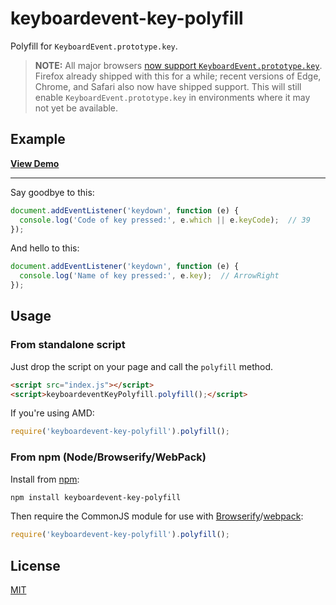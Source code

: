 # keyboardevent-key-polyfill

Polyfill for `KeyboardEvent.prototype.key`.

> **NOTE:** All major browsers [now support `KeyboardEvent.prototype.key`](http://caniuse.com/#feat=keyboardevent-key). Firefox already shipped with this for a while; recent versions of Edge, Chrome, and Safari also now have shipped support. This will still enable `KeyboardEvent.prototype.key` in environments where it may not yet be available.


## Example

__[View Demo](https://cvan.io/keyboardevent-key-polyfill/)__

<hr>

Say goodbye to this:

```js
document.addEventListener('keydown', function (e) {
  console.log('Code of key pressed:', e.which || e.keyCode);  // 39
});
```

And hello to this:

```js
document.addEventListener('keydown', function (e) {
  console.log('Name of key pressed:', e.key);  // ArrowRight
});
```

## Usage

### From standalone script

Just drop the script on your page and call the `polyfill` method.

```html
<script src="index.js"></script>
<script>keyboardeventKeyPolyfill.polyfill();</script>
```

If you're using AMD:

```js
require('keyboardevent-key-polyfill').polyfill();
```

### From npm (Node/Browserify/WebPack)

Install from [npm](https://www.npmjs.com/package/keyboardevent-key-polyfill):

```bash
npm install keyboardevent-key-polyfill
```

Then require the CommonJS module for use with [Browserify](http://browserify.org)/[webpack](https://webpack.js.org/):

```js
require('keyboardevent-key-polyfill').polyfill();
```

## License

[MIT](LICENSE)
